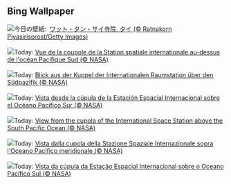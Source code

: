 ## Bing Wallpaper
![](https://www.bing.com/th?id=OHR.ThailandPagodas_JA-JP4544592836_UHD.jpg&w=1000)今日の壁紙: &nbsp;[ワット・タン・サイ寺院, タイ (© Ratnakorn Piyasirisorost/Getty Images)](https://www.bing.com/th?id=OHR.ThailandPagodas_JA-JP4544592836_UHD.jpg)
<br><br/>
![](https://www.bing.com/th?id=OHR.SpaceFlight_FR-FR9020944555_UHD.jpg&w=1000)Today: [Vue de la coupole de la Station spatiale internationale au-dessus de l'océan Pacifique Sud (© NASA)](https://www.bing.com/th?id=OHR.SpaceFlight_FR-FR9020944555_UHD.jpg)
<br><br/>
![](https://www.bing.com/th?id=OHR.SpaceFlight_DE-DE4206523074_UHD.jpg&w=1000)Today: [Blick aus der Kuppel der Internationalen Raumstation über den Südpazifik (© NASA)](https://www.bing.com/th?id=OHR.SpaceFlight_DE-DE4206523074_UHD.jpg)
<br><br/>
![](https://www.bing.com/th?id=OHR.SpaceFlight_ES-ES0011702709_UHD.jpg&w=1000)Today: [Vista desde la cúpula de la Estación Espacial Internacional sobre el Océano Pacífico Sur (© NASA)](https://www.bing.com/th?id=OHR.SpaceFlight_ES-ES0011702709_UHD.jpg)
<br><br/>
![](https://www.bing.com/th?id=OHR.SpaceFlight_EN-GB5240728693_UHD.jpg&w=1000)Today: [View from the cupola of the International Space Station above the South Pacific Ocean (© NASA)](https://www.bing.com/th?id=OHR.SpaceFlight_EN-GB5240728693_UHD.jpg)
<br><br/>
![](https://www.bing.com/th?id=OHR.SpaceFlight_IT-IT7664385047_UHD.jpg&w=1000)Today: [Vista dalla cupola della Stazione Spaziale Internazionale sopra l'Oceano Pacifico meridionale (© NASA)](https://www.bing.com/th?id=OHR.SpaceFlight_IT-IT7664385047_UHD.jpg)
<br><br/>
![](https://www.bing.com/th?id=OHR.SpaceFlight_PT-BR1652543641_UHD.jpg&w=1000)Today: [Vista da cúpula da Estação Espacial Internacional sobre o Oceano Pacífico Sul (© NASA)](https://www.bing.com/th?id=OHR.SpaceFlight_PT-BR1652543641_UHD.jpg)
<br><br/>
